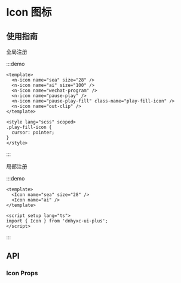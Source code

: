 # Icon 图标 <Badge type="warning" text="beta" />

## 使用指南

全局注册

:::demo

```vue
<template>
  <n-icon name="sea" size="28" />
  <n-icon name="ai" size="100" />
  <n-icon name="wechat-program" />
  <n-icon name="pause-play" />
  <n-icon name="pause-play-fill" class-name="play-fill-icon" />
  <n-icon name="out-clip" />
</template>

<style lang="scss" scoped>
.play-fill-icon {
  cursor: pointer;
}
</style>
```

:::

局部注册

:::demo

```vue
<template>
  <Icon name="sea" size="28" />
  <Icon name="ai" />
</template>

<script setup lang="ts">
import { Icon } from 'dnhyxc-ui-plus';
</script>
```

:::

<icon-list />

## API

### Icon Props

<script>
const data = [
  {
    name: 'name',
    type: 'enum',
    default: '',
    description: '图标名称',
    typeEnum: ['sea', 'ai', 'thumbnail', 'in-clip', 'out-clip', 'wechat-program', 'to-top', 'prev', 'next', 'unfull', 'full', 'pause', 'pause-play', 'pause-play-fill', 'picture-to-picture', 'solid']
  },
  {
    name: 'size',
    type: 'string',
    default: '24',
    description: '图标大小',
  },
  {
    name: 'color',
    type: 'string',
    default: '',
    description: '图标颜色',
  },
  {
    name: 'width',
    type: 'string',
    default: '',
    description: '图标宽度',
  },
  {
    name: 'height',
    type: 'string',
    default: '',
    description: '图标高度',
  }
];
</script>

<props-table :data="data" />
